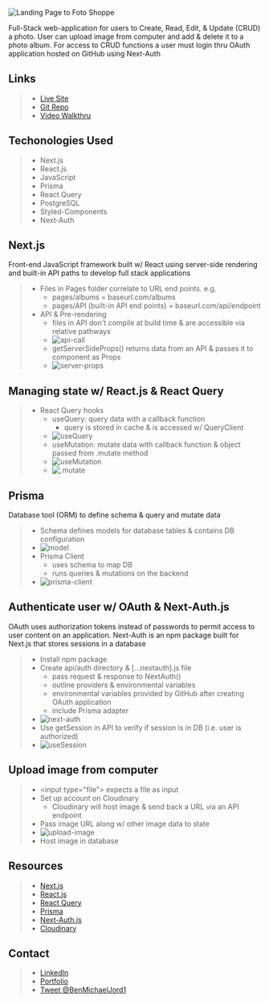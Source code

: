 ![Landing Page to Foto Shoppe](https://i.imgur.com/pmpJTiO.png)

Full-Stack web-application for users to Create, Read, Edit, & Update (CRUD) a photo. User can upload image from computer and add & delete it to a photo album. For access to CRUD functions a user must login thru OAuth application hosted on GitHub using Next-Auth

## Links

> - [Live Site](https://cigarette-camus-cat.herokuapp.com/)
> - [Git Repo](https://github.com/bicycleben88/photo_album)
> - [Video Walkthru](https://www.youtube.com/watch?v=_cJJg8vUk2Y)

## Techonologies Used

> - Next.js
> - React.js
> - JavaScript
> - Prisma
> - React Query
> - PostgreSQL
> - Styled-Components
> - Next-Auth

## Next.js

Front-end JavaScript framework built w/ React using server-side rendering and built-in API paths to develop full stack applications

> - Files in Pages folder correlate to URL end points. e.g.
>   - pages/albums = baseurl.com/albums
>   - pages/API (built-in API end points) = baseurl.com/api/endpoint
> - API & Pre-rendering
>   - files in API don't compile at build time & are accessible via relative pathways
>   - ![api-call](https://i.imgur.com/NndfpFn.png)
>   - getServerSideProps() returns data from an API & passes it to component as Props
>   - ![server-props](https://i.imgur.com/o4gQvrW.png)

## Managing state w/ React.js & React Query

> - React Query hooks
>   - useQuery: query data with a callback function
>     - query is stored in cache & is accessed w/ QueryClient
>   - ![useQuery](https://i.imgur.com/qjMIYOv.png)
>   - useMutation: mutate data with callback function & object passed from .mutate method
>   - ![useMutation](https://i.imgur.com/2zRvyWY.png)
>   - ![.mutate](https://i.imgur.com/HZGSLOy.png)

## Prisma

Database tool (ORM) to define schema & query and mutate data

> - Schema defines models for database tables & contains DB configuration
> - ![model](https://i.imgur.com/FXtfFud.png)
> - Prisma Client
>   - uses schema to map DB
>   - runs queries & mutations on the backend
> - ![prisma-client](https://i.imgur.com/Rj2kUPL.png)

## Authenticate user w/ OAuth & Next-Auth.js

OAuth uses authorization tokens instead of passwords to permit access to user content on an application. Next-Auth is an npm package built for Next.js that stores sessions in a database

> - Install npm package
> - Create api/auth directory & [...nextauth].js file
>   - pass request & response to NextAuth()
>   - outline providers & environmental variables
>   - environmental variables provided by GitHub after creating OAuth application
>   - include Prisma adapter
> - ![next-auth](https://i.imgur.com/D8F4h1Y.png)
> - Use getSession in API to verify if session is in DB (i.e. user is authorized)
> - ![useSession](https://i.imgur.com/dEtPLUv.png)

## Upload image from computer

> - \<input type="file"> expects a file as input
> - Set up account on Cloudinary
>   - Cloudinary will host image & send back a URL via an API endpoint
> - Pass image URL along w/ other image data to state
> - ![upload-image](https://i.imgur.com/VQG0GL0.png)
> - Host image in database

## Resources

> - [Next.js](https://nextjs.org/)
> - [React.js](https://reactjs.org/)
> - [React Query](https://react-query.tanstack.com/)
> - [Prisma](https://www.prisma.io/)
> - [Next-Auth.js](https://next-auth.js.org/)
> - [Cloudinary](https://cloudinary.com/)

## Contact

> - [LinkedIn](https://www.linkedin.com/in/benjamin-alt-higginbotham/)
> - [Portfolio](https://my-portfolio.benjamin-higginbotham.vercel.app/)
> - [Tweet @BenMichaelJord1](https://twitter.com/BenMichaelJord1)
